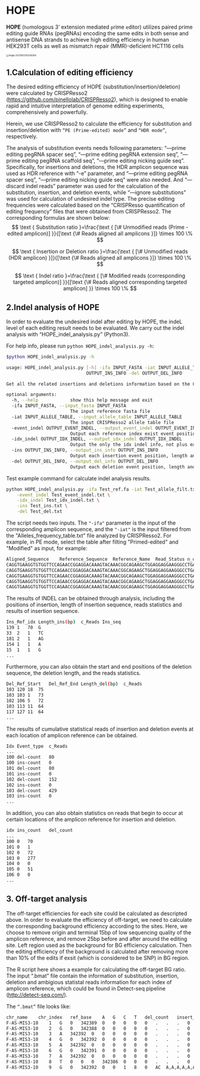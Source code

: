 # HOPE
**HOPE** (`ho`mologous 3’ extension mediated `p`rime `e`ditor) utilizes paired prime editing guide RNAs (pegRNAs) encoding the same edits in both sense and antisense DNA strands to achieve high editing efficiency in  human HEK293T cells as well as mismatch repair (MMR)-deficient HCT116 cells

<img src="https://i.loli.net/2021/08/12/oeTBOfb1kCLDlGw.png" alt="image-20210812193249364" style="zoom:40%;" />



## 1.Calculation of editing efficiency

The desired editing efficiency of HOPE (substitution/insertion/deletion) were calculated by CRISPResso2 (https://github.com/pinellolab/CRISPResso2), which is designed to enable rapid and intuitive interpretation of genome editing experiments, comprehensively and powerfully.

Herein, we use CRISPResso2 to calculate the efficiency for substitution and insertion/deletion with `“PE (Prime-edited) mode”` and `“HDR mode”`, respectively.

The analysis of substitution events needs following parameters: “—prime editing pegRNA spacer seq”, “—prime editing pegRNA extension seq”, “—prime editing pegRNA scaffold seq”, “—prime editing nicking guide seq”. Specifically, for insertions and deletions, the HDR amplicon sequence was used as HDR reference with “-e” parameter, and “—prime editing pegRNA spacer seq”, “—prime editing nicking guide seq” were also needed. And “—discard indel reads” parameter was used for the calculation of the substitution, insertion, and deletion events, while “—ignore substitutions” was used for calculation of undesired indel type. The precise editing frequencies were calculated based on the “CRISPResso quantification of editing frequency” files that were obtained from CRISPResso2. The corresponding formulas are shown below:
$$
\text { Substitution ratio }=\frac{\text { [\# Unmodified reads (Prime - edited amplicon)] }}{[\text {\# Reads aligned all amplicons }]} \times 100 \%
$$

$$
\text { Insertion or Deletion ratio }=\frac{\text { [\# Unmodified reads (HDR amplicon) }]}{[\text {\# Reads aligned all amplicons }]} \times 100 \%
$$

$$
\text { Indel ratio }=\frac{\text { [\# Modified reads (corresponding targeted amplicon)] }}{[\text {\# Reads aligned corresponding targeted amplicon] }} \times 100 \%
$$



## 2.Indel analysis of HOPE

In order to evaluate the undesired indel after editing by HOPE, the indeL level of each editing result needs to be evaluated. We carry out the indel analysis with “HOPE_indel_analysis.py” (Python3).

For help info, please run `python HOPE_indel_analysis.py -h`:

```bash
$python HOPE_indel_analysis.py -h

usage: HOPE_indel_analysis.py [-h] -ifa INPUT_FASTA -iat INPUT_ALLELE_TABLE -event_indel OUTPUT_EVENT_INDEL -idx_indel OUTPUT_IDX_INDEL -ins
                              OUTPUT_INS_INFO -del OUTPUT_DEL_INFO

Get all the related insertions and deletions information based on the CRISPResso2 allele table result file

optional arguments:
  -h, --help            show this help message and exit
  -ifa INPUT_FASTA, --input_fasta INPUT_FASTA
                        The input reference fasta file
  -iat INPUT_ALLELE_TABLE, --input_allele_table INPUT_ALLELE_TABLE
                        The input CRISPResso2 allele table file
  -event_indel OUTPUT_EVENT_INDEL, --output_event_indel OUTPUT_EVENT_INDEL
                        Output each reference index exist event position plus total indel information
  -idx_indel OUTPUT_IDX_INDEL, --output_idx_indel OUTPUT_IDX_INDEL
                        Output the only the idx indel info, not plus each idx
  -ins OUTPUT_INS_INFO, --output_ins_info OUTPUT_INS_INFO
                        Output each insertion event position, length and count
  -del OUTPUT_DEL_INFO, --output_del_info OUTPUT_DEL_INFO
                        Output each deletion event position, length and count
```

Test example command for calculate indel analysis results.

```bash
python HOPE_indel_analysis.py -ifa Test_ref.fa -iat Test_allele_filt.txt \
	-event_indel Test_event_indel.txt \
  	-idx_indel Test_idx_indel.txt \
  	-ins Test_ins.txt \
  	-del Test_del.txt
```

The script needs two inputs. The ``"-ifa"`` parameter is the input of the corresponding amplicon sequence, and the ``"-iat"`` is the input filtered from the "Alleles_frequency_table.txt" file analyzed by CRISPResso2. For example, in PE mode, select the table after filting "Primed-edited" and "Modified" as input, for example:

```bash
Aligned_Sequence	Reference_Sequence	Reference_Name	Read_Status	n_deleted	n_inserted	n_mutated	#Reads	%Reads
CAGGTGAAGGTGTGGTTCCAGAACCGGAGGACAAAGTACAAACGGCAGAAGCTGGAGGAGGAAGGGCCTGAGTCCGAGCAGAAGAACAAGGGCTCCCATCACATCAACCGGTGGCGCATTGCCACGA----------------GGACATCGATGTCACCTCCAATGACTAGGGTGGGCAAC	CAGGTGAAGGTGTGGTTCCAGAACCGGAGGACAAAGTACAAACGGCAGAAGCTGGAGGAGGAAGGGCCTGAGTCCGAGCAGAAGAACAAGGGCTCCCATCACATCAACCGGTGGCGCATTGCCACGAAGCAGGCCAATGGGGAGGACATCGATGTCACCTCCAATGACTAGGGTGGGCAAC	Prime-edited	MODIFIED	16	0	0	69	0.0312864158010003	idx_ 1
CAGGTGAAGGTGTGGTTCCAGAACCGGAGGACAAAGTACAAACGGCAGAAGCTGGAGGAGGAAGGGCCTGAGTCCGAGCAGAAGAACAAGGGCTCCCATCAC------------------GCCACGAAGCAGGCCAATGGGGAGGACATCGATGTCACCTCCAATGACTAGGGTGGGCAAC	CAGGTGAAGGTGTGGTTCCAGAACCGGAGGACAAAGTACAAACGGCAGAAGCTGGAGGAGGAAGGGCCTGAGTCCGAGCAGAAGAACAAGGGCTCCCATCACATCAACCGGTGGCGCATTGCCACGAAGCAGGCCAATGGGGAGGACATCGATGTCACCTCCAATGACTAGGGTGGGCAAC	Prime-edited	MODIFIED	18	0	0	68	0.0308329894850437	idx_ 2
CAGGTGAAGGTGTGGTTCCAGAACCGGAGGACAAAGTACAAACGGCAGAAGCTGGAGGAGGAAGGGCCTGAGTCCGAGCAGAAGAACAAGGGCTCCCATCACATCAACCGGTGGCGCATTGCCACGAAGCAGGCCAATGGGGGAGGACATCGATGTCACCTCCAATGACTAGGGTGGGCAAC	CAGGTGAAGGTGTGGTTCCAGAACCGGAGGACAAAGTACAAACGGCAGAAGCTGGAGGAGGAAGGGCCTGAGTCCGAGCAGAAGAACAAGGGCTCCCATCACATCAACCGGTGGCGCATTGCCACGAAGCAGGCCAATG-GGGAGGACATCGATGTCACCTCCAATGACTAGGGTGGGCAAC	Prime-edited	MODIFIED	0	1	0	67	0.0303795631690872	idx_ 3
CAGGTGAAGGTGTGGTTCCAGAACCGGAGGACAAAGTACAAACGGCAGAAGCTGGAGGAGGAAGGGCCTGAGTCCGAGCAGAAGAACAAGGGCTCCCATCAC-GCAAACGGTTGCGCATTGCCACGAAGCAGGCCAATGGGGAGGACATCGATGTCACCTCCAATGACTAGGGTGGGCAAC	CAGGTGAAGGTGTGGTTCCAGAACCGGAGGACAAAGTACAAACGGCAGAAGCTGGAGGAGGAAGGGCCTGAGTCCGAGCAGAAGAACAAGGGCTCCCATCACATCAACCGGTGGCGCATTGCCACGAAGCAGGCCAATGGGGAGGACATCGATGTCACCTCCAATGACTAGGGTGGGCAAC	Prime-edited	MODIFIED	1	0	1	67	0.0303795631690872	idx_ 4
CAGGTGAAGGTGTGGTTCCAGAACCGGAGGACAAAGTACAAACGGCAGAAGCTGGAGGAGGAAGGGCCTGAGTCCGAGCAGAAGAACAAGGGCTCCCATCA-----ACCGGTGGCGCATTGCCACGAAGCAGGCCAATGGGGAGGACATCGATGTCACCTCCAATGACTAGGGTGGGCAAC	CAGGTGAAGGTGTGGTTCCAGAACCGGAGGACAAAGTACAAACGGCAGAAGCTGGAGGAGGAAGGGCCTGAGTCCGAGCAGAAGAACAAGGGCTCCCATCACATCAACCGGTGGCGCATTGCCACGAAGCAGGCCAATGGGGAGGACATCGATGTCACCTCCAATGACTAGGGTGGGCAAC	Prime-edited	MODIFIED	5	0	0	65	0.0294727105371742	idx_ 5
```

The results of INDEL can be obtained through analysis, including the positions of insertion, length of insertion sequence, reads statistics and results of insertion sequence.

```bash
Ins_Ref_idx	Length_ins(bp)	c_Reads	Ins_seq
139	1	70	G
33	2	1	TC
181	2	1	AG
154	1	1	A
15	1	1	G
...
```

Furthermore, you can also obtain the start and end positions of the deletion sequence, the deletion length, and the reads statistics.

```bash
Del_Ref_Start	Del_Ref_End	Length_del(bp)	c_Reads
103	120	18	75
103	103	1	73
102	106	5	72
103	113	11	64
117	127	11	64
...
```

The results of cumulative statistical reads of insertion and deletion events at each location of amplicon reference can be obtained.

```bash
Idx	Event_type	c_Reads
...
100	del-count	80
100	ins-count	0
101	del-count	80
101	ins-count	0
102	del-count	152
102	ins-count	0
103	del-count	429
103	ins-count	0
...
```

In addition, you can also obtain statistics on reads that begin to occur at certain locations of the amplicon reference for insertion and deletion.

```bash
idx	ins_count	del_count
...
100	0	70
101	0	1
102	0	72
103	0	277
104	0	0
105	0	51
106	0	0
...
```



## 3. Off-target analysis

The off-target efficiencies for each site could be calculated as descripted above. In order to evaluate the efficiency of off-target, we need to calculate the corresponding background efficiency according to the sites. Here, we choose to remove origin and terminal 15bp of low sequencing quality of the amplicon reference, and remove 25bp before and after around the editing site. Left region used as the background for BG efficiency calculation. Then the editing efficiency of the background is calculated after removing more than 10% of the edits if exsit (which is considered to be SNP) in BG region.

The R script here shows a example for calculating the off-target BG ratio. The input “.bmat” file contain the information of substitution, insertion, deletion and ambigious statistal reads information for each index of amplicon reference, which could be found in Detect-seq pipeline (http://detect-seq.com/).

The `“.bmat”` file looks like:

```bash
chr_name	chr_index	ref_base	A	G	C	T	del_count	insert_count	ambiguous_count	deletion	insertion	ambiguous	mut_num
F-AS-MIS3-10	1	G	0	342389	0	0	0	0	0	.	.	.	0
F-AS-MIS3-10	2	G	0	342388	0	0	0	0	0	.	.	.	0
F-AS-MIS3-10	3	A	342392	0	0	0	0	0	0	.	.	.	0
F-AS-MIS3-10	4	G	0	342392	0	0	0	0	0	.	.	.	0
F-AS-MIS3-10	5	A	342392	0	0	0	0	0	0	.	.	.	0
F-AS-MIS3-10	6	G	0	342391	0	0	0	0	0	.	.	.	0
F-AS-MIS3-10	7	A	342392	0	0	0	0	0	0	.	.	.	0
F-AS-MIS3-10	8	T	0	0	0	342386	0	0	0	.	.	.	0
F-AS-MIS3-10	9	G	0	342392	0	0	1	8	0	AC	A,A,A,A,A,A,A,A	.	0
```

